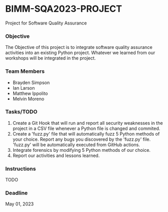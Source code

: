 # BIMM-SQA2023-PROJECT
Project for Software Quality Assurance

### Objective
The Objective of this project is to integrate software quality assurance activities into an existing Python project. Whatever we learned from our workshops will be integrated in the project.

### Team Members
- Brayden Simpson
- Ian Larson
- Matthew Ippolito
- Melvin Moreno

### Tasks/TODO
1. Create a Git Hook that will run and report all security weaknesses in the project in a CSV file whenever a Python file  is changed and commited.
2. Create a 'fuzz.py' file that will automatically fuzz 5 Python methods of your choice. Report any bugs you discovered by the 'fuzz.py' file. 'fuzz.py' will be automatically executed from GitHub actions.
3. Integrate forensics by modifying 5 Python methods of our choice.
4. Report our activities and lessons learned.

### Instructions
TODO

### Deadline
May 01, 2023
